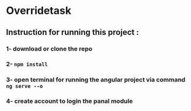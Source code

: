 
# Overridetask


## Instruction for running this project :

### 1- download or clone the repo
### 2- `npm install`

### 3- open terminal for running the angular project via command `ng serve --o`

### 4- create account to login the panal module